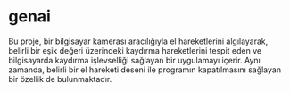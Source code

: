 # genai
Bu proje, bir bilgisayar kamerası aracılığıyla el hareketlerini algılayarak, belirli bir eşik değeri üzerindeki kaydırma hareketlerini tespit eden ve bilgisayarda kaydırma işlevselliği sağlayan bir uygulamayı içerir. Aynı zamanda, belirli bir el hareketi deseni ile programın kapatılmasını sağlayan bir özellik de bulunmaktadır.
